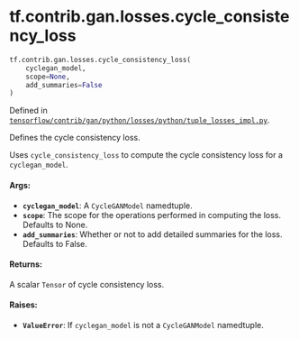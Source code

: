 <div itemscope itemtype="http://developers.google.com/ReferenceObject">
<meta itemprop="name" content="tf.contrib.gan.losses.cycle_consistency_loss" />
<meta itemprop="path" content="Stable" />
</div>

# tf.contrib.gan.losses.cycle_consistency_loss

``` python
tf.contrib.gan.losses.cycle_consistency_loss(
    cyclegan_model,
    scope=None,
    add_summaries=False
)
```



Defined in [`tensorflow/contrib/gan/python/losses/python/tuple_losses_impl.py`](https://www.tensorflow.org/code/tensorflow/contrib/gan/python/losses/python/tuple_losses_impl.py).

Defines the cycle consistency loss.

Uses `cycle_consistency_loss` to compute the cycle consistency loss for a
`cyclegan_model`.

#### Args:

* <b>`cyclegan_model`</b>: A `CycleGANModel` namedtuple.
* <b>`scope`</b>: The scope for the operations performed in computing the loss.
    Defaults to None.
* <b>`add_summaries`</b>: Whether or not to add detailed summaries for the loss.
    Defaults to False.


#### Returns:

A scalar `Tensor` of cycle consistency loss.


#### Raises:

* <b>`ValueError`</b>: If `cyclegan_model` is not a `CycleGANModel` namedtuple.